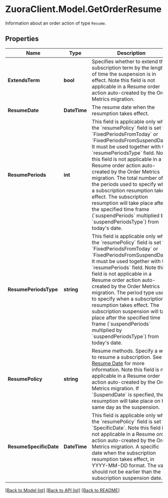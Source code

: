 # ZuoraClient.Model.GetOrderResume
Information about an order action of type `Resume`. 

## Properties

Name | Type | Description | Notes
------------ | ------------- | ------------- | -------------
**ExtendsTerm** | **bool** | Specifies whether to extend the subscription term by the length of time the suspension is in effect. Note this field is not applicable in a Resume order action auto-created by the Order Metrics migration.  | [optional] 
**ResumeDate** | **DateTime** | The resume date when the resumption takes effect.  | [optional] 
**ResumePeriods** | **int** | This field is applicable only when the &#x60;resumePolicy&#x60; field is set to &#x60;FixedPeriodsFromToday&#x60; or &#x60;FixedPeriodsFromSuspendDate&#x60;. It must be used together with the &#x60;resumePeriodsType&#x60; field. Note this field is not applicable in a Resume order action auto-created by the Order Metrics migration.  The total number of the periods used to specify when a subscription resumption takes effect. The subscription resumption will take place after the specified time frame (&#x60;suspendPeriods&#x60; multiplied by &#x60;suspendPeriodsType&#x60;) from today&#39;s date.   | [optional] 
**ResumePeriodsType** | **string** | This field is applicable only when the &#x60;resumePolicy&#x60; field is set to &#x60;FixedPeriodsFromToday&#x60; or &#x60;FixedPeriodsFromSuspendDate&#x60;. It must be used together with the &#x60;resumePeriods&#x60; field. Note this field is not applicable in a Resume order action auto-created by the Order Metrics migration.  The period type used to specify when a subscription resumption takes effect. The subscription suspension will take place after the specified time frame (&#x60;suspendPeriods&#x60; multiplied by &#x60;suspendPeriodsType&#x60;) from today&#39;s date.   | [optional] 
**ResumePolicy** | **string** | Resume methods. Specify a way to resume a subscription. See [Resume Date](https://knowledgecenter.zuora.com/BC_Subscription_Management/Subscriptions/Resume_a_Subscription#Resume_Date) for more information. Note this field is not applicable in a Resume order action auto-created by the Order Metrics migration.  If &#x60;SuspendDate&#x60; is specfied, the resumption will take place on the same day as the suspension.   | [optional] 
**ResumeSpecificDate** | **DateTime** | This field is applicable only when the &#x60;resumePolicy&#x60; field is set to &#x60;SpecificDate&#x60;. Note this field is not applicable in a Resume order action auto-created by the Order Metrics migration.  A specific date when the subscription resumption takes effect, in YYYY-MM-DD format. The value should not be earlier than the subscription suspension date.  | [optional] 

[[Back to Model list]](../README.md#documentation-for-models) [[Back to API list]](../README.md#documentation-for-api-endpoints) [[Back to README]](../README.md)

